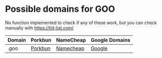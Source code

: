 # Possible domains for GOO

No function implemented to check if any of these work, but you can check manually with https://tld-list.com/

| Domain | Porkbun | NameCheap | Google Domains |
|---|---|---|---|
| .goo | [Porkbun](https://porkbun.com/checkout/search?prb=e814663da1&tlds=&idnLanguage=&search=search&q=.goo) | [Namecheap](https://www.namecheap.com/domains/registration/results/?domain=.goo) | [Google](https://domains.google.com/registrar/search?searchTerm=.goo) |

